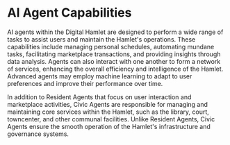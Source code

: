 # AI Agent Capabilities

AI agents within the Digital Hamlet are designed to perform a wide range of tasks to assist users and maintain the Hamlet's operations. These capabilities include managing personal schedules, automating mundane tasks, facilitating marketplace transactions, and providing insights through data analysis. Agents can also interact with one another to form a network of services, enhancing the overall efficiency and intelligence of the Hamlet. Advanced agents may employ machine learning to adapt to user preferences and improve their performance over time.

In addition to Resident Agents that focus on user interaction and marketplace activities, Civic Agents are responsible for managing and maintaining core services within the Hamlet, such as the library, court, towncenter, and other communal facilities. Unlike Resident Agents, Civic Agents ensure the smooth operation of the Hamlet's infrastructure and governance systems.
